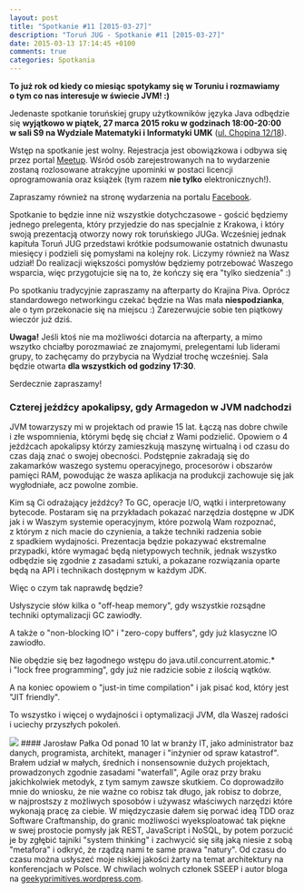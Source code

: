 ```yaml
---
layout: post
title: "Spotkanie #11 [2015-03-27]"
description: "Toruń JUG - Spotkanie #11 [2015-03-27]"
date: 2015-03-13 17:14:45 +0100
comments: true
categories: Spotkania
---
```

**To już rok od kiedy co miesiąc spotykamy się w&nbsp;Toruniu i&nbsp;rozmawiamy o&nbsp;tym co nas interesuje w&nbsp;świecie JVM! :)**

Jedenaste spotkanie toruńskiej grupy użytkowników języka Java odbędzie się **wyjątkowo w&nbsp;piątek, 27 marca 2015 roku w&nbsp;godzinach 18:00-20:00 w&nbsp;sali S9 na Wydziale Matematyki i&nbsp;Informatyki UMK** (<a href="https://www.google.pl/maps/place/Fryderyka+Chopina+12%2F18,+Toruń/" target="_blank"><span class="glyphicon glyphicon-map-marker"></span>ul. Chopina 12/18</a>).

Wstęp na spotkanie jest wolny. Rejestracja jest obowiązkowa i&nbsp;odbywa się przez portal <a href="http://www.meetup.com/Torun-JUG/events/221109474/" target="_blank">Meetup</a>. Wśród osób zarejestrowanych na to wydarzenie zostaną rozlosowane atrakcyjne upominki w&nbsp;postaci licencji oprogramowania oraz książek (tym razem **nie tylko** elektronicznych!).

Zapraszamy również na stronę wydarzenia na portalu <a href="https://www.facebook.com/events/949322135078173/" target="_blank">Facebook</a>.

Spotkanie to będzie inne niż wszystkie dotychczasowe - gościć będziemy jednego prelegenta, który przyjedzie do nas specjalnie z&nbsp;Krakowa, i&nbsp;który swoją prezentacją otworzy nowy rok toruńskiego JUGa. Wcześniej jednak kapituła Toruń JUG przedstawi krótkie podsumowanie ostatnich dwunastu miesięcy i&nbsp;podzieli się pomysłami na kolejny rok. Liczymy również na Wasz udział! Do realizacji większości pomysłów będziemy potrzebować Waszego wsparcia, więc przygotujcie się na to, że kończy się era "tylko siedzenia" :)

Po spotkaniu tradycyjnie zapraszamy na afterparty do Krajina Piva. Oprócz standardowego networkingu czekać będzie na Was mała **niespodzianka**, ale o&nbsp;tym przekonacie się na miejscu :) Zarezerwujcie sobie ten piątkowy wieczór już dziś.

**Uwaga!** Jeśli ktoś nie ma możliwości dotarcia na afterparty, a&nbsp;mimo wszytko chciałby porozmawiać ze znajomymi, prelegentami lub liderami grupy, to zachęcamy do przybycia na Wydział trochę wcześniej. Sala będzie otwarta **dla wszystkich od godziny 17:30**.

Serdecznie zapraszamy! <!-- more -->

### Czterej jeźdźcy apokalipsy, gdy Armagedon w JVM nadchodzi
JVM towarzyszy mi w&nbsp;projektach od prawie 15 lat. Łączą nas dobre chwile i&nbsp;złe wspomnienia, którymi będę się chciał z&nbsp;Wami podzielić. Opowiem o&nbsp;4 jeźdźcach apokalipsy którzy zamieszkują maszynę wirtualną i&nbsp;od czasu do czas dają znać o&nbsp;swojej obecności. Podstępnie zakradają się do zakamarków waszego systemu operacyjnego, procesorów i&nbsp;obszarów pamięci RAM, powodując że wasza aplikacja na produkcji zachowuje się jak wygłodniałe, acz powolne zombie.

Kim są Ci odrażający jeźdźcy? To GC, operacje I/O, wątki i&nbsp;interpretowany bytecode. Postaram się na przykładach pokazać narzędzia dostępne w&nbsp;JDK jak i&nbsp;w&nbsp;Waszym systemie operacyjnym, które pozwolą Wam rozpoznać, z&nbsp;którym z&nbsp;nich macie do czynienia, a&nbsp;także techniki radzenia sobie z&nbsp;spadkiem wydajności. Prezentacja będzie pokazywać ekstremalne przypadki, które wymagać będą nietypowych technik, jednak wszystko odbędzie się zgodnie z&nbsp;zasadami sztuki, a&nbsp;pokazane rozwiązania oparte będą na API i&nbsp;technikach dostępnym w&nbsp;każdym JDK.

Więc o&nbsp;czym tak naprawdę będzie?

Usłyszycie słów kilka o&nbsp;"off-heap memory", gdy wszystkie rozsądne techniki optymalizacji GC zawiodły.

A&nbsp;także o&nbsp;"non-blocking IO" i&nbsp;"zero-copy buffers", gdy już klasyczne IO zawiodło.

Nie obędzie się bez łagodnego wstępu do java.util.concurrent.atomic.* i&nbsp;"lock free programming", gdy już nie radzicie sobie z&nbsp;ilością wątków.

A&nbsp;na koniec opowiem o&nbsp;"just-in time compilation" i&nbsp;jak pisać kod, który jest "JIT friendly".

To wszystko i&nbsp;więcej o&nbsp;wydajności i&nbsp;optymalizacji JVM, dla Waszej radości i&nbsp;uciechy przyszłych pokoleń.

<img class="no-border speaker-face" src="{{ root_url }}/images/speakers/palka-jaroslaw.jpg" />
#### Jarosław Pałka
Od ponad 10 lat w&nbsp;branży IT, jako administrator baz danych, programista, architekt, manager i&nbsp;"inżynier od spraw katastrof". Brałem udział w&nbsp;małych, średnich i&nbsp;nonsensownie dużych projektach, prowadzonych zgodnie zasadami "waterfall", Agile oraz przy braku jakichkolwiek metodyk, z&nbsp;tym samym zawsze skutkiem. Co doprowadziło mnie do wniosku, że nie ważne co robisz tak długo, jak robisz to dobrze, w&nbsp;najprostszy z&nbsp;możliwych sposobów i&nbsp;używasz właściwych narzędzi które wykonają pracę za ciebie. W&nbsp;międzyczasie dałem się porwać ideą TDD oraz Software Craftmanship, do granic możliwości wyeksploatować tak piękne w&nbsp;swej prostocie pomysły jak REST, JavaScript i&nbsp;NoSQL, by potem porzucić je by zgłębić tajniki "system thinking" i&nbsp;zachwycić się siłą jaką niesie z&nbsp;sobą "metafora" i&nbsp;odkryć, że rządzą nami te same prawa "natury". Od czasu do czasu można usłyszeć moje niskiej jakości żarty na temat architektury na konferencjach w&nbsp;Polsce. W&nbsp;chwilach wolnych członek SSEEP i&nbsp;autor bloga na <a href="http://geekyprimitives.wordpress.com" target="_blank">geekyprimitives.wordpress.com</a>.